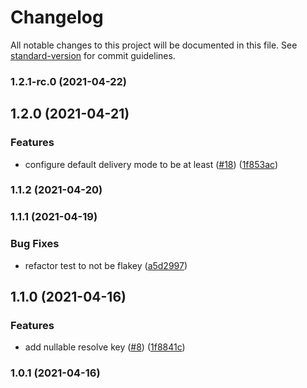 # Changelog

All notable changes to this project will be documented in this file. See [standard-version](https://github.com/conventional-changelog/standard-version) for commit guidelines.

### 1.2.1-rc.0 (2021-04-22)

## 1.2.0 (2021-04-21)


### Features

* configure default delivery mode to be at least ([#18](https://github.com/joelbrinkley/NetStreams/issues/18)) ([1f853ac](https://github.com/joelbrinkley/NetStreams/commit/1f853acd44b89e31c6f532eef29443ff7d0a474d))

### 1.1.2 (2021-04-20)

### 1.1.1 (2021-04-19)


### Bug Fixes

* refactor test to not be flakey ([a5d2997](https://github.com/joelbrinkley/NetStreams/commit/a5d29977f42242bd9879c315efca645cb1b1c52c))

## 1.1.0 (2021-04-16)


### Features

* add nullable resolve key ([#8](https://github.com/joelbrinkley/NetStreams/issues/8)) ([1f8841c](https://github.com/joelbrinkley/NetStreams/commit/1f8841c0061528f354887766812b3586698ec82a))

### 1.0.1 (2021-04-16)
